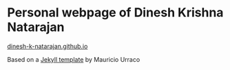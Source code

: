 # Personal webpage of Dinesh Krishna Natarajan

[dinesh-k-natarajan.github.io](https://dinesh-k-natarajan.github.io)






Based on a [Jekyll template](https://github.com/murraco/jekyll-theme-minimal-resume) by Mauricio Urraco
